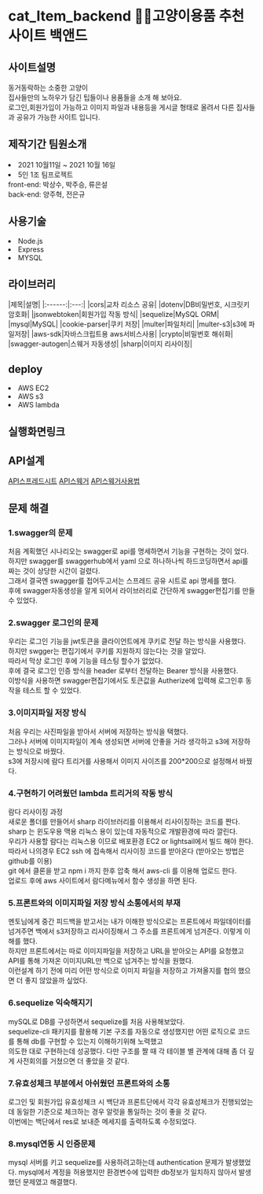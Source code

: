 # cat_Item_backend 🐱‍👓고양이용품 추천 사이트 백앤드 <h2>사이트설명</h2> 동거동락하는 소중한 고양이<br> 집사들만의 노하우가 담긴 팁들이나 용품들을 소개 해 보아요.<br> 로그인,회원가입이 가능하고 이미지 파일과 내용등을 게시글 형태로 올려서 다른 집사들과 공유가 가능한 사이트 입니다. <h2>제작기간 팀원소개</h2> <li> 2021 10월11일 ~ 2021 10월 16일</li> <li>5인 1조 팀프로젝트<br> front-end: 박상수, 박주승, 류은설 <br> back-end: 양주혁, 전은규 <h2>사용기술</h2> <li>Node.js</li> <li>Express</li> <li>MYSQL</li> <h2>라이브러리</h2> |제목|설명| |:------:|:---:| |cors|교차 리소스 공유| |dotenv|DB비밀번호, 시크릿키 암호화| |jsonwebtoken|회원가입 작동 방식| |sequelize|MySQL ORM| |mysql|MySQL| |cookie-parser|쿠키 저장| |multer|파일처리| |multer-s3|s3에 파일저장| |aws-sdk|자바스크립트용 aws서비스사용| |crypto|비밀번호 해쉬화| |swagger-autogen|스웨거 자동생성| |sharp|이미지 리사이징| <h2>deploy</h2> <li>AWS EC2 <li>AWS s3 <li>AWS lambda <br> <h2>실행화면링크</h2> <h2>API설계</h2> [API스프레드시트](https://docs.google.com/spreadsheets/d/1GvhNR2HwSWzPTe2v8AqtW1i7GKxYRQVDAgfor6uLf0o/edit#gid=0) [API스웨거](http://stravinest.shop/swagger/) [API스웨거사용법](https://velog.io/@stravinest/swagger-%EC%82%AC%EC%9A%A9%EB%B2%95%EB%A1%9C%EA%B7%B8%EC%9D%B8-%EC%9C%A0%EC%A7%80) <h2>문제 해결</h2> <h3>1.swagger의 문제</h3> 처음 계획했던 시나리오는 swagger로 api를 명세하면서 기능을 구현하는 것이 었다. <br> 하지만 swagger를 swaggerhub에서 yaml 으로 하나하나씩 하드코딩하면서 api를 짜는 것이 상당한 시간이 걸렸다.<br> 그래서 결국엔 swagger를 접어두고서는 스프레드 공유 시트로 api 명세를 했다.<br> 후에 swagger자동생성을 알게 되어서 라이브러리로 간단하게 swagger편집기를 만들수 있었다.<br> <h3>2.swagger 로그인의 문제</h3> 우리는 로그인 기능을 jwt토큰을 클라이언트에게 쿠키로 전달 하는 방식을 사용했다.<br> 하지만 swgger는 편집기에서 쿠키를 지원하지 않는다는 것을 알았다. <br> 따라서 막상 로그인 후에 기능을 테스팅 할수가 없었다.<br> 후에 결국 로그인 인증 방식을 header 로부터 전달하는 Bearer 방식을 사용했다. <br> 이방식을 사용하면 swagger편집기에서도 토큰값을 Autherize에 입력해 로그인후 동작을 테스트 할 수 있었다.<br> <h3>3.이미지파일 저장 방식 </h3> 처음 우리는 사진파일을 받아서 서버에 저장하는 방식을 택했다.<br> 그러나 서버에 이미지파일이 계속 생성되면 서버에 안좋을 거라 생각하고 s3에 저장하는 방식으로 바꿨다.<br> s3에 저장시에 람다 트리거를 사용해서 이미지 사이즈를 200*200으로 설정해서 바꿨다.<br> <h3>4.구현하기 어려웠던 lambda 트리거의 작동 방식 </h3> 람다 리사이징 과정<br> 새로운 폴더를 만들어서 sharp 라이브러리를 이용해서 리사이징하는 코드를 짠다.<br> sharp 는 윈도우용 맥용 리눅스 용이 있는데 자동적으로 개발환경에 따라 깔린다.<br> 우리가 사용할 람다는 리눅스용 이므로 배포환경 EC2 or lightsail에서 빌드 해야 한다.<br> 따라서 나의경우 EC2 ssh 에 접속해서 리사이징 코드를 받아온다 (받아오는 방법은 github를 이용)<br> git 에서 클론을 받고 npm i 까지 한후 압축 해서 aws-cli 를 이용해 업로드 한다.<br> 업로드 후에 aws 사이트에서 람다메뉴에서 함수 생성을 하면 된다.<br> <h3>5.프론트와의 이미지파일 저장 방식 소통에서의 부재 </h3> 멘토님에게 중간 피드백을 받고서는 내가 이해한 방식으로는 프론트에서 파일데이터를 넘겨주면 백에서 s3저장하고 리사이징해서 그 주소를 프론트에게 넘겨준다. 이렇게 이해를 했다.<br> 하지만 프론트에서는 따로 이미지파일을 저장하고 URL을 받아오는 API를 요청했고 API를 통해 가져온 이미지URL만 백으로 넘겨주는 방식을 원했다. <br> 이런설계 하기 전에 미리 어떤 방식으로 이미지 파일을 저장하고 가져올지를 협의 했으면 더 좋지 않았을까 싶었다. <h3>6.sequelize 익숙해지기</h3> mySQL로 DB를 구성하면서 sequelize를 처음 사용해보았다.<br> sequelize-cli 패키지를 활용해 기본 구조를 자동으로 생성했지만 어떤 로직으로 코드를 통해 db를 구현할 수 있는지 이해하기위해 노력했고<br> 의도한 대로 구현하는데 성공했다. 다만 구조를 짤 때 각 테이블 별 관계에 대해 좀 더 깊게 사전회의를 거쳤으면 더 좋았을 것 같다. <h3>7.유효성체크 부분에서 아쉬웠던 프론트와의 소통</h3> 로그인 및 회원가입 유효성체크 시 백단과 프론트단에서 각각 유효성체크가 진행되었는데 동일한 기준으로 체크하는 경우 알럿을 통일하는 것이 좋을 것 같다.<br> 이번에는 백단에서 res로 보내준 메세지를 출력하도록 수정되었다. <h3>8.mysql연동 시 인증문제</h3> mysql 서버를 키고 sequelize를 사용하려고하는데 authentication 문제가 발생했었다. mysql에서 계정을 허용했지만 환경변수에 입력한 db정보가 일치하지 않아서 발생했던 문제였고 해결했다.

